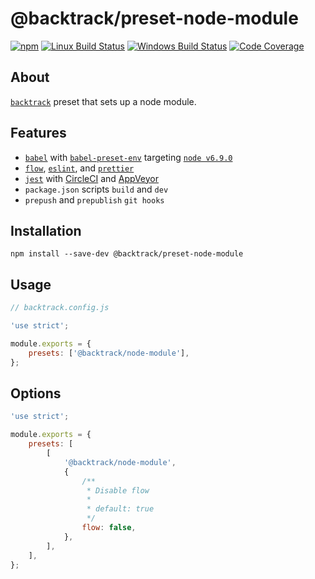 # @backtrack/preset-node-module

[![npm](https://img.shields.io/npm/v/@backtrack/preset-node-module.svg?label=npm%20version)](https://www.npmjs.com/package/@backtrack/preset-node-module)
[![Linux Build Status](https://img.shields.io/circleci/project/github/chrisblossom/backtrack-preset-node-module/master.svg?label=linux%20build)](https://circleci.com/gh/chrisblossom/backtrack-preset-node-module/tree/master)
[![Windows Build Status](https://img.shields.io/appveyor/ci/chrisblossom/backtrack-preset-node-module/master.svg?label=windows%20build)](https://ci.appveyor.com/project/chrisblossom/backtrack-preset-node-module/branch/master)
[![Code Coverage](https://img.shields.io/coveralls/github/chrisblossom/backtrack-preset-node-module/master.svg)](https://coveralls.io/github/chrisblossom/backtrack-preset-node-module?branch=master)

## About

[`backtrack`](https://github.com/chrisblossom/backtrack) preset that sets up a node module.

## Features

-   [`babel`](https://babeljs.io/) with [`babel-preset-env`](https://babeljs.io/docs/plugins/preset-env/) targeting [`node v6.9.0`](./lib/files/babelrc.js)
-   [`flow`](https://flow.org/), [`eslint`](https://eslint.org/), and [`prettier`](https://prettier.io)
-   [`jest`](https://facebook.github.io/jest/) with [CircleCI](https://circleci.com/) and [AppVeyor](https://www.appveyor.com/)
-   `package.json` scripts `build` and `dev`
-   `prepush` and `prepublish` `git hooks`

## Installation

`npm install --save-dev @backtrack/preset-node-module`

## Usage

```js
// backtrack.config.js

'use strict';

module.exports = {
    presets: ['@backtrack/node-module'],
};
```

## Options

```js
'use strict';

module.exports = {
    presets: [
        [
            '@backtrack/node-module',
            {
                /**
                 * Disable flow
                 *
                 * default: true
                 */
                flow: false,
            },
        ],
    ],
};
```

